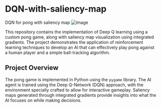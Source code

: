 # DQN-with-saliency-map
DQN for pong with saliency map
![image](https://github.com/hari1016/DQN-with-saliency-map/assets/63118506/a52a0142-71a7-4a9a-81c8-33cfeee6ca0f)

This repository contains the implementation of Deep Q learning using a custom pong game, along with saliency map visualization using integrated gradients. The project demonstrates the application of reinforcement learning techniques to develop an AI that can effectively play pong against a human player and a simple ball-tracking algorithm.

## Project Overview

The pong game is implemented in Python using the `pygame` library. The AI agent is trained using the Deep Q-Network (DQN) approach, with the environment specially crafted to allow for interactive gameplay. Saliency maps generated through integrated gradients provide insights into what the AI focuses on while making decisions.
